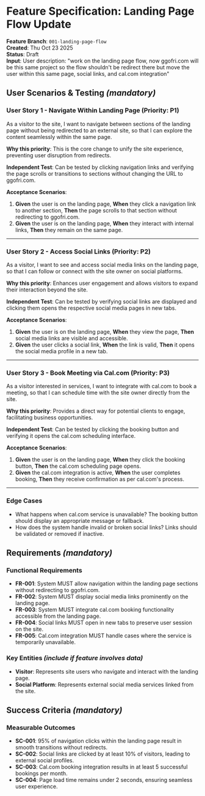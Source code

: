 # Feature Specification: Landing Page Flow Update

**Feature Branch**: `001-landing-page-flow`  
**Created**: Thu Oct 23 2025  
**Status**: Draft  
**Input**: User description: "work on the landing page flow, now ggofri.com will be this same project so the flow shouldn't be redirect there but move the user within this same page, social links, and cal.com integration"

## User Scenarios & Testing *(mandatory)*

### User Story 1 - Navigate Within Landing Page (Priority: P1)

As a visitor to the site, I want to navigate between sections of the landing page without being redirected to an external site, so that I can explore the content seamlessly within the same page.

**Why this priority**: This is the core change to unify the site experience, preventing user disruption from redirects.

**Independent Test**: Can be tested by clicking navigation links and verifying the page scrolls or transitions to sections without changing the URL to ggofri.com.

**Acceptance Scenarios**:

1. **Given** the user is on the landing page, **When** they click a navigation link to another section, **Then** the page scrolls to that section without redirecting to ggofri.com.
2. **Given** the user is on the landing page, **When** they interact with internal links, **Then** they remain on the same page.

---

### User Story 2 - Access Social Links (Priority: P2)

As a visitor, I want to see and access social media links on the landing page, so that I can follow or connect with the site owner on social platforms.

**Why this priority**: Enhances user engagement and allows visitors to expand their interaction beyond the site.

**Independent Test**: Can be tested by verifying social links are displayed and clicking them opens the respective social media pages in new tabs.

**Acceptance Scenarios**:

1. **Given** the user is on the landing page, **When** they view the page, **Then** social media links are visible and accessible.
2. **Given** the user clicks a social link, **When** the link is valid, **Then** it opens the social media profile in a new tab.

---

### User Story 3 - Book Meeting via Cal.com (Priority: P3)

As a visitor interested in services, I want to integrate with cal.com to book a meeting, so that I can schedule time with the site owner directly from the site.

**Why this priority**: Provides a direct way for potential clients to engage, facilitating business opportunities.

**Independent Test**: Can be tested by clicking the booking button and verifying it opens the cal.com scheduling interface.

**Acceptance Scenarios**:

1. **Given** the user is on the landing page, **When** they click the booking button, **Then** the cal.com scheduling page opens.
2. **Given** the cal.com integration is active, **When** the user completes booking, **Then** they receive confirmation as per cal.com's process.

---

### Edge Cases

- What happens when cal.com service is unavailable? The booking button should display an appropriate message or fallback.
- How does the system handle invalid or broken social links? Links should be validated or removed if inactive.

## Requirements *(mandatory)*

### Functional Requirements

- **FR-001**: System MUST allow navigation within the landing page sections without redirecting to ggofri.com.
- **FR-002**: System MUST display social media links prominently on the landing page.
- **FR-003**: System MUST integrate cal.com booking functionality accessible from the landing page.
- **FR-004**: Social links MUST open in new tabs to preserve user session on the site.
- **FR-005**: Cal.com integration MUST handle cases where the service is temporarily unavailable.

### Key Entities *(include if feature involves data)*

- **Visitor**: Represents site users who navigate and interact with the landing page.
- **Social Platform**: Represents external social media services linked from the site.

## Success Criteria *(mandatory)*

### Measurable Outcomes

- **SC-001**: 95% of navigation clicks within the landing page result in smooth transitions without redirects.
- **SC-002**: Social links are clicked by at least 10% of visitors, leading to external social profiles.
- **SC-003**: Cal.com booking integration results in at least 5 successful bookings per month.
- **SC-004**: Page load time remains under 2 seconds, ensuring seamless user experience.